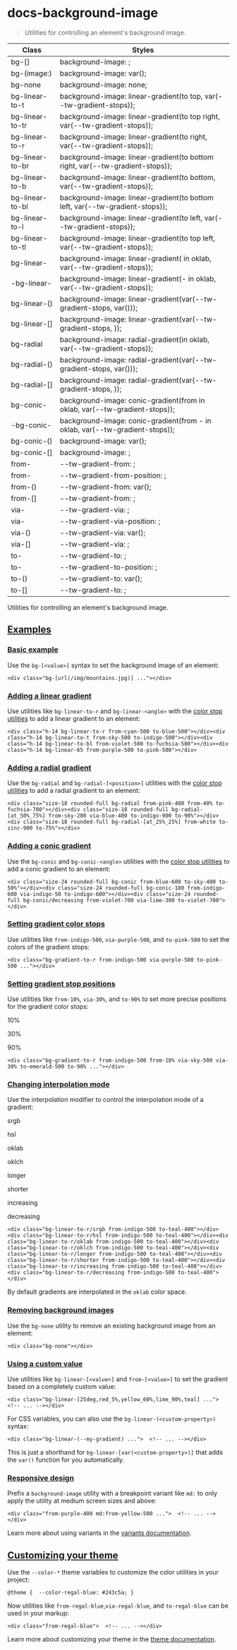 # docs-background-image

> Utilities for controlling an element's background image.

| Class                         | Styles                                                                               |
| ----------------------------- | ------------------------------------------------------------------------------------ |
| bg-[<value>]                  | background-image: <value>;                                                           |
| bg-(image:<custom-property>)  | background-image: var(<custom-property>);                                            |
| bg-none                       | background-image: none;                                                              |
| bg-linear-to-t                | background-image: linear-gradient(to top, var(--tw-gradient-stops));                 |
| bg-linear-to-tr               | background-image: linear-gradient(to top right, var(--tw-gradient-stops));           |
| bg-linear-to-r                | background-image: linear-gradient(to right, var(--tw-gradient-stops));               |
| bg-linear-to-br               | background-image: linear-gradient(to bottom right, var(--tw-gradient-stops));        |
| bg-linear-to-b                | background-image: linear-gradient(to bottom, var(--tw-gradient-stops));              |
| bg-linear-to-bl               | background-image: linear-gradient(to bottom left, var(--tw-gradient-stops));         |
| bg-linear-to-l                | background-image: linear-gradient(to left, var(--tw-gradient-stops));                |
| bg-linear-to-tl               | background-image: linear-gradient(to top left, var(--tw-gradient-stops));            |
| bg-linear-<angle>             | background-image: linear-gradient(<angle> in oklab, var(--tw-gradient-stops));       |
| -bg-linear-<angle>            | background-image: linear-gradient(-<angle> in oklab, var(--tw-gradient-stops));      |
| bg-linear-(<custom-property>) | background-image: linear-gradient(var(--tw-gradient-stops, var(<custom-property>))); |
| bg-linear-[<value>]           | background-image: linear-gradient(var(--tw-gradient-stops, <value>));                |
| bg-radial                     | background-image: radial-gradient(in oklab, var(--tw-gradient-stops));               |
| bg-radial-(<custom-property>) | background-image: radial-gradient(var(--tw-gradient-stops, var(<custom-property>))); |
| bg-radial-[<value>]           | background-image: radial-gradient(var(--tw-gradient-stops, <value>));                |
| bg-conic-<angle>              | background-image: conic-gradient(from <angle> in oklab, var(--tw-gradient-stops));   |
| -bg-conic-<angle>             | background-image: conic-gradient(from -<angle> in oklab, var(--tw-gradient-stops));  |
| bg-conic-(<custom-property>)  | background-image: var(<custom-property>);                                            |
| bg-conic-[<value>]            | background-image: <image>;                                                           |
| from-<color>                  | --tw-gradient-from: <color>;                                                         |
| from-<percentage>             | --tw-gradient-from-position: <percentage>;                                           |
| from-(<custom-property>)      | --tw-gradient-from: var(<custom-property>);                                          |
| from-[<value>]                | --tw-gradient-from: <value>;                                                         |
| via-<color>                   | --tw-gradient-via: <color>;                                                          |
| via-<percentage>              | --tw-gradient-via-position: <percentage>;                                            |
| via-(<custom-property>)       | --tw-gradient-via: var(<custom-property>);                                           |
| via-[<value>]                 | --tw-gradient-via: <value>;                                                          |
| to-<color>                    | --tw-gradient-to: <color>;                                                           |
| to-<percentage>               | --tw-gradient-to-position: <percentage>;                                             |
| to-(<custom-property>)        | --tw-gradient-to: var(<custom-property>);                                            |
| to-[<value>]                  | --tw-gradient-to: <value>;                                                           |

Utilities for controlling an element's background image.

## [Examples](#examples)

### [Basic example](#basic-example)

Use the `bg-[<value>]` syntax to set the background image of an element:

    <div class="bg-[url(/img/mountains.jpg)] ..."></div>

### [Adding a linear gradient](#adding-a-linear-gradient)

Use utilities like `bg-linear-to-r` and `bg-linear-<angle>` with the [color stop utilities](#setting-gradient-color-stops) to add a linear gradient to an element:

    <div class="h-14 bg-linear-to-r from-cyan-500 to-blue-500"></div><div class="h-14 bg-linear-to-t from-sky-500 to-indigo-500"></div><div class="h-14 bg-linear-to-bl from-violet-500 to-fuchsia-500"></div><div class="h-14 bg-linear-65 from-purple-500 to-pink-500"></div>

### [Adding a radial gradient](#adding-a-radial-gradient)

Use the `bg-radial` and `bg-radial-[<position>]` utilities with the [color stop utilities](#setting-gradient-color-stops) to add a radial gradient to an element:

    <div class="size-18 rounded-full bg-radial from-pink-400 from-40% to-fuchsia-700"></div><div class="size-18 rounded-full bg-radial-[at_50%_75%] from-sky-200 via-blue-400 to-indigo-900 to-90%"></div><div class="size-18 rounded-full bg-radial-[at_25%_25%] from-white to-zinc-900 to-75%"></div>

### [Adding a conic gradient](#adding-a-conic-gradient)

Use the `bg-conic` and `bg-conic-<angle>` utilities with the [color stop utilities](#setting-gradient-color-stops) to add a conic gradient to an element:

    <div class="size-24 rounded-full bg-conic from-blue-600 to-sky-400 to-50%"></div><div class="size-24 rounded-full bg-conic-180 from-indigo-600 via-indigo-50 to-indigo-600"></div><div class="size-24 rounded-full bg-conic/decreasing from-violet-700 via-lime-300 to-violet-700"></div>

### [Setting gradient color stops](#setting-gradient-color-stops)

Use utilities like `from-indigo-500`, `via-purple-500`, and `to-pink-500` to set the colors of the gradient stops:

    <div class="bg-gradient-to-r from-indigo-500 via-purple-500 to-pink-500 ..."></div>

### [Setting gradient stop positions](#setting-gradient-stop-positions)

Use utilities like `from-10%`, `via-30%`, and `to-90%` to set more precise positions for the gradient color stops:

10%

30%

90%

    <div class="bg-gradient-to-r from-indigo-500 from-10% via-sky-500 via-30% to-emerald-500 to-90% ..."></div>

### [Changing interpolation mode](#changing-interpolation-mode)

Use the interpolation modifier to control the interpolation mode of a gradient:

srgb

hsl

oklab

oklch

longer

shorter

increasing

decreasing

    <div class="bg-linear-to-r/srgb from-indigo-500 to-teal-400"></div><div class="bg-linear-to-r/hsl from-indigo-500 to-teal-400"></div><div class="bg-linear-to-r/oklab from-indigo-500 to-teal-400"></div><div class="bg-linear-to-r/oklch from-indigo-500 to-teal-400"></div><div class="bg-linear-to-r/longer from-indigo-500 to-teal-400"></div><div class="bg-linear-to-r/shorter from-indigo-500 to-teal-400"></div><div class="bg-linear-to-r/increasing from-indigo-500 to-teal-400"></div><div class="bg-linear-to-r/decreasing from-indigo-500 to-teal-400"></div>

By default gradients are interpolated in the `oklab` color space.

### [Removing background images](#removing-background-images)

Use the `bg-none` utility to remove an existing background image from an element:

    <div class="bg-none"></div>

### [Using a custom value](#using-a-custom-value)

Use utilities like `bg-linear-[<value>]` and `from-[<value>]` to set the gradient based on a completely custom value:

    <div class="bg-linear-[25deg,red_5%,yellow_60%,lime_90%,teal] ...">  <!-- ... --></div>

For CSS variables, you can also use the `bg-linear-(<custom-property>)` syntax:

    <div class="bg-linear-(--my-gradient) ...">  <!-- ... --></div>

This is just a shorthand for `bg-linear-[var(<custom-property>)]` that adds the `var()` function for you automatically.

### [Responsive design](#responsive-design)

Prefix a `background-image` utility with a breakpoint variant like `md:` to only apply the utility at medium screen sizes and above:

    <div class="from-purple-400 md:from-yellow-500 ...">  <!-- ... --></div>

Learn more about using variants in the [variants documentation](/docs/hover-focus-and-other-states).

## [Customizing your theme](#customizing-your-theme)

Use the `--color-*` theme variables to customize the color utilities in your project:

    @theme {  --color-regal-blue: #243c5a; }

Now utilities like `from-regal-blue`,`via-regal-blue`, and `to-regal-blue` can be used in your markup:

    <div class="from-regal-blue">  <!-- ... --></div>

Learn more about customizing your theme in the [theme documentation](about:/docs/theme#customizing-your-theme).
